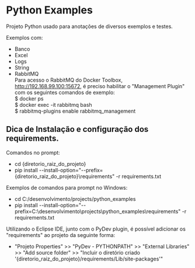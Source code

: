 # Python Examples
Projeto Python usado para anotações de diversos exemplos e testes.


Exemplos com:
- Banco
- Excel
- Logs
- String
- RabbitMQ  
Para acesso o RabbitMQ do Docker Toolbox, http://192.168.99.100:15672, é preciso habilitar o "Management Plugin" com os seguintes comandos de exemplo:  
$ docker ps  
$ docker exec -it rabbitmq bash  
$ rabbitmq-plugins enable rabbitmq_management  

## Dica de Instalação e configuração dos requirements.

Comandos no prompt:
- cd {diretorio\_raiz\_do\_projeto}
- pip install --install-option="--prefix={diretorio\_raiz\_do\_projeto}\\requirements" -r requirements.txt

Exemplos de comandos para prompt no Windows:
- cd C:/desenvolvimento/projects/python_examples
- pip install --install-option="--prefix=C:\\desenvolvimento\\projects\\python_examples\\requirements" -r requirements.txt

Utilizando o Eclipse IDE, junto com o PyDev plugin, é possível adicionar os "requirements" ao projeto da seguinte forma:
- "Projeto Properties" >> "PyDev - PYTHONPATH" >> "External Libraries" >> "Add source folder" >> "Incluir o diretório criado '{diretorio\_raiz\_do\_projeto}/requirements/Lib/site-packages'"
